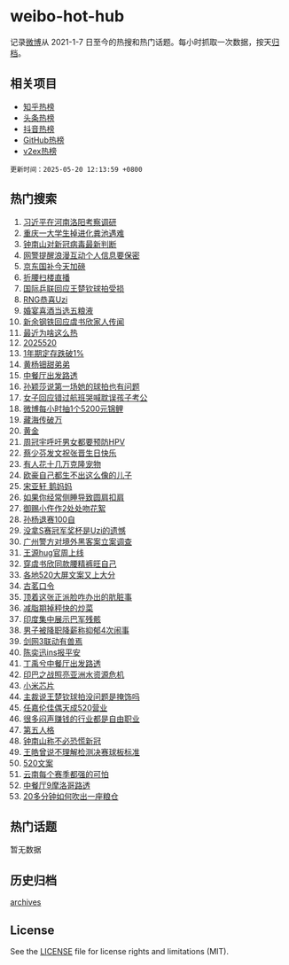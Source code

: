 # weibo-hot-hub

记录[微博](https://www.weibo.com)从 2021-1-7 日至今的热搜和热门话题。每小时抓取一次数据，按天[归档](archives)。

## 相关项目

- [知乎热榜](https://github.com/lonnyzhang423/zhihu-hot-hub)
- [头条热榜](https://github.com/lonnyzhang423/toutiao-hot-hub)
- [抖音热榜](https://github.com/lonnyzhang423/douyin-hot-hub)
- [GitHub热榜](https://github.com/lonnyzhang423/github-hot-hub)
- [v2ex热榜](https://github.com/lonnyzhang423/v2ex-hot-hub)


`更新时间：2025-05-20 12:13:59 +0800`

## 热门搜索

1. [习近平在河南洛阳考察调研](https://m.weibo.cn/search?containerid=100103type%3D1%26t%3D10%26q%3D%23%E4%B9%A0%E8%BF%91%E5%B9%B3%E5%9C%A8%E6%B2%B3%E5%8D%97%E6%B4%9B%E9%98%B3%E8%80%83%E5%AF%9F%E8%B0%83%E7%A0%94%23&stream_entry_id=51&isnewpage=1&extparam=seat%3D1%26q%3D%2523%25E4%25B9%25A0%25E8%25BF%2591%25E5%25B9%25B3%25E5%259C%25A8%25E6%25B2%25B3%25E5%258D%2597%25E6%25B4%259B%25E9%2598%25B3%25E8%2580%2583%25E5%25AF%259F%25E8%25B0%2583%25E7%25A0%2594%2523%26dgr%3D0%26c_type%3D51%26filter_type%3Drealtimehot%26pos%3D0%26cate%3D10103%26stream_entry_id%3D51%26display_time%3D1747714437%26pre_seqid%3D17477144376810153194427)
1. [重庆一大学生掉进化粪池遇难](https://m.weibo.cn/search?containerid=100103type%3D1%26t%3D10%26q%3D%23%E9%87%8D%E5%BA%86%E4%B8%80%E5%A4%A7%E5%AD%A6%E7%94%9F%E6%8E%89%E8%BF%9B%E5%8C%96%E7%B2%AA%E6%B1%A0%E9%81%87%E9%9A%BE%23&stream_entry_id=31&isnewpage=1&extparam=seat%3D1%26pos%3D0%26stream_entry_id%3D31%26flag%3D1%26realpos%3D1%26filter_type%3Drealtimehot%26q%3D%2523%25E9%2587%258D%25E5%25BA%2586%25E4%25B8%2580%25E5%25A4%25A7%25E5%25AD%25A6%25E7%2594%259F%25E6%258E%2589%25E8%25BF%259B%25E5%258C%2596%25E7%25B2%25AA%25E6%25B1%25A0%25E9%2581%2587%25E9%259A%25BE%2523%26c_type%3D31%26band_rank%3D1%26lcate%3D5001%26cate%3D5001%26dgr%3D0%26display_time%3D1747714437%26pre_seqid%3D17477144376810153194427)
1. [钟南山对新冠病毒最新判断](https://m.weibo.cn/search?containerid=100103type%3D1%26t%3D10%26q%3D%23%E9%92%9F%E5%8D%97%E5%B1%B1%E5%AF%B9%E6%96%B0%E5%86%A0%E7%97%85%E6%AF%92%E6%9C%80%E6%96%B0%E5%88%A4%E6%96%AD%23&stream_entry_id=31&isnewpage=1&extparam=seat%3D1%26pos%3D1%26stream_entry_id%3D31%26flag%3D1%26realpos%3D2%26filter_type%3Drealtimehot%26q%3D%2523%25E9%2592%259F%25E5%258D%2597%25E5%25B1%25B1%25E5%25AF%25B9%25E6%2596%25B0%25E5%2586%25A0%25E7%2597%2585%25E6%25AF%2592%25E6%259C%2580%25E6%2596%25B0%25E5%2588%25A4%25E6%2596%25AD%2523%26c_type%3D31%26band_rank%3D2%26lcate%3D5001%26cate%3D5001%26dgr%3D0%26display_time%3D1747714437%26pre_seqid%3D17477144376810153194427)
1. [网警提醒浪漫互动个人信息要保密](https://m.weibo.cn/search?containerid=100103type%3D1%26t%3D10%26q%3D%23%E7%BD%91%E8%AD%A6%E6%8F%90%E9%86%92%E6%B5%AA%E6%BC%AB%E4%BA%92%E5%8A%A8%E4%B8%AA%E4%BA%BA%E4%BF%A1%E6%81%AF%E8%A6%81%E4%BF%9D%E5%AF%86%23&stream_entry_id=31&isnewpage=1&extparam=seat%3D1%26pos%3D2%26stream_entry_id%3D31%26flag%3D1%26realpos%3D3%26filter_type%3Drealtimehot%26q%3D%2523%25E7%25BD%2591%25E8%25AD%25A6%25E6%258F%2590%25E9%2586%2592%25E6%25B5%25AA%25E6%25BC%25AB%25E4%25BA%2592%25E5%258A%25A8%25E4%25B8%25AA%25E4%25BA%25BA%25E4%25BF%25A1%25E6%2581%25AF%25E8%25A6%2581%25E4%25BF%259D%25E5%25AF%2586%2523%26c_type%3D31%26band_rank%3D3%26lcate%3D5001%26cate%3D5001%26dgr%3D0%26display_time%3D1747714437%26pre_seqid%3D17477144376810153194427)
1. [京东国补今天加磅](https://m.weibo.cn/search?containerid=100103type%3D1%26t%3D10%26q%3D%23%E4%BA%AC%E4%B8%9C%E5%9B%BD%E8%A1%A5%E4%BB%8A%E5%A4%A9%E5%8A%A0%E7%A3%85%23&stream_entry_id=31&isnewpage=1&extparam=seat%3D1%26topic_ad%3D1%26pos%3D3%26stream_entry_id%3D31%26adid%3D286681%26is_ad_pos%3D1%26filter_type%3Drealtimehot%26dgr%3D0%26c_type%3D31%26band_rank%3D4%26lcate%3D5001%26cate%3D5001%26q%3D%2523%25E4%25BA%25AC%25E4%25B8%259C%25E5%259B%25BD%25E8%25A1%25A5%25E4%25BB%258A%25E5%25A4%25A9%25E5%258A%25A0%25E7%25A3%2585%2523%26display_time%3D1747714437%26pre_seqid%3D17477144376810153194427)
1. [折腰扫楼直播](https://m.weibo.cn/search?containerid=100103type%3D1%26t%3D10%26q%3D%E6%8A%98%E8%85%B0%E6%89%AB%E6%A5%BC%E7%9B%B4%E6%92%AD&stream_entry_id=31&isnewpage=1&extparam=seat%3D1%26pos%3D4%26stream_entry_id%3D31%26flag%3D1%26realpos%3D4%26filter_type%3Drealtimehot%26q%3D%25E6%258A%2598%25E8%2585%25B0%25E6%2589%25AB%25E6%25A5%25BC%25E7%259B%25B4%25E6%2592%25AD%26c_type%3D31%26band_rank%3D4%26lcate%3D5001%26cate%3D5001%26dgr%3D0%26display_time%3D1747714437%26pre_seqid%3D17477144376810153194427)
1. [国际乒联回应王楚钦球拍受损](https://m.weibo.cn/search?containerid=100103type%3D1%26t%3D10%26q%3D%23%E5%9B%BD%E9%99%85%E4%B9%92%E8%81%94%E5%9B%9E%E5%BA%94%E7%8E%8B%E6%A5%9A%E9%92%A6%E7%90%83%E6%8B%8D%E5%8F%97%E6%8D%9F%23&stream_entry_id=31&isnewpage=1&extparam=seat%3D1%26pos%3D5%26stream_entry_id%3D31%26flag%3D2%26realpos%3D5%26filter_type%3Drealtimehot%26q%3D%2523%25E5%259B%25BD%25E9%2599%2585%25E4%25B9%2592%25E8%2581%2594%25E5%259B%259E%25E5%25BA%2594%25E7%258E%258B%25E6%25A5%259A%25E9%2592%25A6%25E7%2590%2583%25E6%258B%258D%25E5%258F%2597%25E6%258D%259F%2523%26c_type%3D31%26band_rank%3D5%26lcate%3D5001%26cate%3D5001%26dgr%3D0%26display_time%3D1747714437%26pre_seqid%3D17477144376810153194427)
1. [RNG恭喜Uzi](https://m.weibo.cn/search?containerid=100103type%3D1%26t%3D10%26q%3DRNG%E6%81%AD%E5%96%9CUzi&stream_entry_id=31&isnewpage=1&extparam=seat%3D1%26pos%3D6%26stream_entry_id%3D31%26flag%3D1%26realpos%3D6%26filter_type%3Drealtimehot%26q%3DRNG%25E6%2581%25AD%25E5%2596%259CUzi%26c_type%3D31%26band_rank%3D6%26lcate%3D5001%26cate%3D5001%26dgr%3D0%26display_time%3D1747714437%26pre_seqid%3D17477144376810153194427)
1. [婚宴喜酒当选五粮液](https://m.weibo.cn/search?containerid=100103type%3D1%26t%3D10%26q%3D%23%E5%A9%9A%E5%AE%B4%E5%96%9C%E9%85%92%E5%BD%93%E9%80%89%E4%BA%94%E7%B2%AE%E6%B6%B2%23&stream_entry_id=31&isnewpage=1&extparam=seat%3D1%26topic_ad%3D1%26pos%3D7%26stream_entry_id%3D31%26adid%3D286271%26is_ad_pos%3D1%26filter_type%3Drealtimehot%26dgr%3D0%26c_type%3D31%26band_rank%3D7%26lcate%3D5001%26cate%3D5001%26q%3D%2523%25E5%25A9%259A%25E5%25AE%25B4%25E5%2596%259C%25E9%2585%2592%25E5%25BD%2593%25E9%2580%2589%25E4%25BA%2594%25E7%25B2%25AE%25E6%25B6%25B2%2523%26display_time%3D1747714437%26pre_seqid%3D17477144376810153194427)
1. [新余钢铁回应虞书欣家人传闻](https://m.weibo.cn/search?containerid=100103type%3D1%26t%3D10%26q%3D%23%E6%96%B0%E4%BD%99%E9%92%A2%E9%93%81%E5%9B%9E%E5%BA%94%E8%99%9E%E4%B9%A6%E6%AC%A3%E5%AE%B6%E4%BA%BA%E4%BC%A0%E9%97%BB%23&stream_entry_id=31&isnewpage=1&extparam=seat%3D1%26pos%3D8%26stream_entry_id%3D31%26flag%3D0%26realpos%3D7%26filter_type%3Drealtimehot%26q%3D%2523%25E6%2596%25B0%25E4%25BD%2599%25E9%2592%25A2%25E9%2593%2581%25E5%259B%259E%25E5%25BA%2594%25E8%2599%259E%25E4%25B9%25A6%25E6%25AC%25A3%25E5%25AE%25B6%25E4%25BA%25BA%25E4%25BC%25A0%25E9%2597%25BB%2523%26c_type%3D31%26band_rank%3D7%26lcate%3D5001%26cate%3D5001%26dgr%3D0%26display_time%3D1747714437%26pre_seqid%3D17477144376810153194427)
1. [最近为啥这么热](https://m.weibo.cn/search?containerid=100103type%3D1%26t%3D10%26q%3D%23%E6%9C%80%E8%BF%91%E4%B8%BA%E5%95%A5%E8%BF%99%E4%B9%88%E7%83%AD%23&stream_entry_id=31&isnewpage=1&extparam=seat%3D1%26pos%3D9%26stream_entry_id%3D31%26flag%3D0%26realpos%3D8%26filter_type%3Drealtimehot%26q%3D%2523%25E6%259C%2580%25E8%25BF%2591%25E4%25B8%25BA%25E5%2595%25A5%25E8%25BF%2599%25E4%25B9%2588%25E7%2583%25AD%2523%26c_type%3D31%26band_rank%3D8%26lcate%3D5001%26cate%3D5001%26dgr%3D0%26display_time%3D1747714437%26pre_seqid%3D17477144376810153194427)
1. [2025520](https://m.weibo.cn/search?containerid=100103type%3D1%26t%3D10%26q%3D%232025520%23&stream_entry_id=31&isnewpage=1&extparam=seat%3D1%26pos%3D10%26stream_entry_id%3D31%26flag%3D0%26realpos%3D9%26filter_type%3Drealtimehot%26q%3D%25232025520%2523%26c_type%3D31%26band_rank%3D9%26lcate%3D5001%26cate%3D5001%26dgr%3D0%26display_time%3D1747714437%26pre_seqid%3D17477144376810153194427)
1. [1年期定存跌破1%](https://m.weibo.cn/search?containerid=100103type%3D1%26t%3D10%26q%3D%231%E5%B9%B4%E6%9C%9F%E5%AE%9A%E5%AD%98%E8%B7%8C%E7%A0%B41%25%23&stream_entry_id=31&isnewpage=1&extparam=seat%3D1%26pos%3D11%26stream_entry_id%3D31%26flag%3D1%26realpos%3D10%26filter_type%3Drealtimehot%26q%3D%25231%25E5%25B9%25B4%25E6%259C%259F%25E5%25AE%259A%25E5%25AD%2598%25E8%25B7%258C%25E7%25A0%25B41%2525%2523%26c_type%3D31%26band_rank%3D10%26lcate%3D5001%26cate%3D5001%26dgr%3D0%26display_time%3D1747714437%26pre_seqid%3D17477144376810153194427)
1. [黄杨钿甜弟弟](https://m.weibo.cn/search?containerid=100103type%3D1%26t%3D10%26q%3D%23%E9%BB%84%E6%9D%A8%E9%92%BF%E7%94%9C%E5%BC%9F%E5%BC%9F%23&stream_entry_id=31&isnewpage=1&extparam=seat%3D1%26pos%3D12%26stream_entry_id%3D31%26flag%3D2%26realpos%3D11%26filter_type%3Drealtimehot%26q%3D%2523%25E9%25BB%2584%25E6%259D%25A8%25E9%2592%25BF%25E7%2594%259C%25E5%25BC%259F%25E5%25BC%259F%2523%26c_type%3D31%26band_rank%3D11%26lcate%3D5001%26cate%3D5001%26dgr%3D0%26display_time%3D1747714437%26pre_seqid%3D17477144376810153194427)
1. [中餐厅出发路透](https://m.weibo.cn/search?containerid=100103type%3D1%26t%3D10%26q%3D%23%E4%B8%AD%E9%A4%90%E5%8E%85%E5%87%BA%E5%8F%91%E8%B7%AF%E9%80%8F%23&stream_entry_id=31&isnewpage=1&extparam=seat%3D1%26pos%3D13%26stream_entry_id%3D31%26flag%3D1%26realpos%3D12%26filter_type%3Drealtimehot%26q%3D%2523%25E4%25B8%25AD%25E9%25A4%2590%25E5%258E%2585%25E5%2587%25BA%25E5%258F%2591%25E8%25B7%25AF%25E9%2580%258F%2523%26c_type%3D31%26band_rank%3D12%26lcate%3D5001%26cate%3D5001%26dgr%3D0%26display_time%3D1747714437%26pre_seqid%3D17477144376810153194427)
1. [孙颖莎说第一场她的球拍也有问题](https://m.weibo.cn/search?containerid=100103type%3D1%26t%3D10%26q%3D%23%E5%AD%99%E9%A2%96%E8%8E%8E%E8%AF%B4%E7%AC%AC%E4%B8%80%E5%9C%BA%E5%A5%B9%E7%9A%84%E7%90%83%E6%8B%8D%E4%B9%9F%E6%9C%89%E9%97%AE%E9%A2%98%23&stream_entry_id=31&isnewpage=1&extparam=seat%3D1%26pos%3D14%26stream_entry_id%3D31%26flag%3D1%26realpos%3D13%26filter_type%3Drealtimehot%26q%3D%2523%25E5%25AD%2599%25E9%25A2%2596%25E8%258E%258E%25E8%25AF%25B4%25E7%25AC%25AC%25E4%25B8%2580%25E5%259C%25BA%25E5%25A5%25B9%25E7%259A%2584%25E7%2590%2583%25E6%258B%258D%25E4%25B9%259F%25E6%259C%2589%25E9%2597%25AE%25E9%25A2%2598%2523%26c_type%3D31%26band_rank%3D13%26lcate%3D5001%26cate%3D5001%26dgr%3D0%26display_time%3D1747714437%26pre_seqid%3D17477144376810153194427)
1. [女子回应错过航班哭喊耽误孩子考公](https://m.weibo.cn/search?containerid=100103type%3D1%26t%3D10%26q%3D%23%E5%A5%B3%E5%AD%90%E5%9B%9E%E5%BA%94%E9%94%99%E8%BF%87%E8%88%AA%E7%8F%AD%E5%93%AD%E5%96%8A%E8%80%BD%E8%AF%AF%E5%AD%A9%E5%AD%90%E8%80%83%E5%85%AC%23&stream_entry_id=31&isnewpage=1&extparam=seat%3D1%26pos%3D15%26stream_entry_id%3D31%26flag%3D1%26realpos%3D14%26filter_type%3Drealtimehot%26q%3D%2523%25E5%25A5%25B3%25E5%25AD%2590%25E5%259B%259E%25E5%25BA%2594%25E9%2594%2599%25E8%25BF%2587%25E8%2588%25AA%25E7%258F%25AD%25E5%2593%25AD%25E5%2596%258A%25E8%2580%25BD%25E8%25AF%25AF%25E5%25AD%25A9%25E5%25AD%2590%25E8%2580%2583%25E5%2585%25AC%2523%26c_type%3D31%26band_rank%3D14%26lcate%3D5001%26cate%3D5001%26dgr%3D0%26display_time%3D1747714437%26pre_seqid%3D17477144376810153194427)
1. [微博每小时抽1个5200元锦鲤](https://m.weibo.cn/search?containerid=100103type%3D1%26t%3D10%26q%3D%23%E5%BE%AE%E5%8D%9A%E6%AF%8F%E5%B0%8F%E6%97%B6%E6%8A%BD1%E4%B8%AA5200%E5%85%83%E9%94%A6%E9%B2%A4%23&stream_entry_id=31&isnewpage=1&extparam=seat%3D1%26pos%3D16%26stream_entry_id%3D31%26adid%3D286884%26q%3D%2523%25E5%25BE%25AE%25E5%258D%259A%25E6%25AF%258F%25E5%25B0%258F%25E6%2597%25B6%25E6%258A%25BD1%25E4%25B8%25AA5200%25E5%2585%2583%25E9%2594%25A6%25E9%25B2%25A4%2523%26realpos%3D15%26filter_type%3Drealtimehot%26dgr%3D0%26c_type%3D31%26band_rank%3D15%26lcate%3D5001%26cate%3D5001%26flag%3D1%26display_time%3D1747714437%26pre_seqid%3D17477144376810153194427)
1. [藏海传破万](https://m.weibo.cn/search?containerid=100103type%3D1%26t%3D10%26q%3D%23%E8%97%8F%E6%B5%B7%E4%BC%A0%E7%A0%B4%E4%B8%87%23&stream_entry_id=31&isnewpage=1&extparam=seat%3D1%26pos%3D17%26stream_entry_id%3D31%26flag%3D0%26realpos%3D16%26filter_type%3Drealtimehot%26q%3D%2523%25E8%2597%258F%25E6%25B5%25B7%25E4%25BC%25A0%25E7%25A0%25B4%25E4%25B8%2587%2523%26c_type%3D31%26band_rank%3D16%26lcate%3D5001%26cate%3D5001%26dgr%3D0%26display_time%3D1747714437%26pre_seqid%3D17477144376810153194427)
1. [黄金](https://m.weibo.cn/search?containerid=100103type%3D1%26t%3D10%26q%3D%E9%BB%84%E9%87%91&stream_entry_id=31&isnewpage=1&extparam=seat%3D1%26pos%3D18%26stream_entry_id%3D31%26flag%3D1%26realpos%3D17%26filter_type%3Drealtimehot%26q%3D%25E9%25BB%2584%25E9%2587%2591%26c_type%3D31%26band_rank%3D17%26lcate%3D5001%26cate%3D5001%26dgr%3D0%26display_time%3D1747714437%26pre_seqid%3D17477144376810153194427)
1. [周冠宇呼吁男女都要预防HPV](https://m.weibo.cn/search?containerid=100103type%3D1%26t%3D10%26q%3D%23%E5%91%A8%E5%86%A0%E5%AE%87%E5%91%BC%E5%90%81%E7%94%B7%E5%A5%B3%E9%83%BD%E8%A6%81%E9%A2%84%E9%98%B2HPV%23&stream_entry_id=31&isnewpage=1&extparam=seat%3D1%26pos%3D19%26stream_entry_id%3D31%26flag%3D1%26realpos%3D18%26filter_type%3Drealtimehot%26q%3D%2523%25E5%2591%25A8%25E5%2586%25A0%25E5%25AE%2587%25E5%2591%25BC%25E5%2590%2581%25E7%2594%25B7%25E5%25A5%25B3%25E9%2583%25BD%25E8%25A6%2581%25E9%25A2%2584%25E9%2598%25B2HPV%2523%26c_type%3D31%26band_rank%3D18%26lcate%3D5001%26cate%3D5001%26dgr%3D0%26display_time%3D1747714437%26pre_seqid%3D17477144376810153194427)
1. [蔡少芬发文祝张晋生日快乐](https://m.weibo.cn/search?containerid=100103type%3D1%26t%3D10%26q%3D%23%E8%94%A1%E5%B0%91%E8%8A%AC%E5%8F%91%E6%96%87%E7%A5%9D%E5%BC%A0%E6%99%8B%E7%94%9F%E6%97%A5%E5%BF%AB%E4%B9%90%23&stream_entry_id=31&isnewpage=1&extparam=seat%3D1%26pos%3D20%26stream_entry_id%3D31%26flag%3D1%26realpos%3D19%26filter_type%3Drealtimehot%26q%3D%2523%25E8%2594%25A1%25E5%25B0%2591%25E8%258A%25AC%25E5%258F%2591%25E6%2596%2587%25E7%25A5%259D%25E5%25BC%25A0%25E6%2599%258B%25E7%2594%259F%25E6%2597%25A5%25E5%25BF%25AB%25E4%25B9%2590%2523%26c_type%3D31%26band_rank%3D19%26lcate%3D5001%26cate%3D5001%26dgr%3D0%26display_time%3D1747714437%26pre_seqid%3D17477144376810153194427)
1. [有人花十几万克隆宠物](https://m.weibo.cn/search?containerid=100103type%3D1%26t%3D10%26q%3D%23%E6%9C%89%E4%BA%BA%E8%8A%B1%E5%8D%81%E5%87%A0%E4%B8%87%E5%85%8B%E9%9A%86%E5%AE%A0%E7%89%A9%23&stream_entry_id=31&isnewpage=1&extparam=seat%3D1%26pos%3D21%26stream_entry_id%3D31%26flag%3D1%26realpos%3D20%26filter_type%3Drealtimehot%26q%3D%2523%25E6%259C%2589%25E4%25BA%25BA%25E8%258A%25B1%25E5%258D%2581%25E5%2587%25A0%25E4%25B8%2587%25E5%2585%258B%25E9%259A%2586%25E5%25AE%25A0%25E7%2589%25A9%2523%26c_type%3D31%26band_rank%3D20%26lcate%3D5001%26cate%3D5001%26dgr%3D0%26display_time%3D1747714437%26pre_seqid%3D17477144376810153194427)
1. [欧豪自己都生不出这么像的儿子](https://m.weibo.cn/search?containerid=100103type%3D1%26t%3D10%26q%3D%E6%AC%A7%E8%B1%AA%E8%87%AA%E5%B7%B1%E9%83%BD%E7%94%9F%E4%B8%8D%E5%87%BA%E8%BF%99%E4%B9%88%E5%83%8F%E7%9A%84%E5%84%BF%E5%AD%90&stream_entry_id=31&isnewpage=1&extparam=seat%3D1%26pos%3D22%26stream_entry_id%3D31%26flag%3D1%26realpos%3D21%26filter_type%3Drealtimehot%26q%3D%25E6%25AC%25A7%25E8%25B1%25AA%25E8%2587%25AA%25E5%25B7%25B1%25E9%2583%25BD%25E7%2594%259F%25E4%25B8%258D%25E5%2587%25BA%25E8%25BF%2599%25E4%25B9%2588%25E5%2583%258F%25E7%259A%2584%25E5%2584%25BF%25E5%25AD%2590%26c_type%3D31%26band_rank%3D21%26lcate%3D5001%26cate%3D5001%26dgr%3D0%26display_time%3D1747714437%26pre_seqid%3D17477144376810153194427)
1. [宋亚轩 鹅妈妈](https://m.weibo.cn/search?containerid=100103type%3D1%26t%3D10%26q%3D%E5%AE%8B%E4%BA%9A%E8%BD%A9+%E9%B9%85%E5%A6%88%E5%A6%88&stream_entry_id=31&isnewpage=1&extparam=seat%3D1%26pos%3D23%26stream_entry_id%3D31%26flag%3D1%26realpos%3D22%26filter_type%3Drealtimehot%26q%3D%25E5%25AE%258B%25E4%25BA%259A%25E8%25BD%25A9%2520%25E9%25B9%2585%25E5%25A6%2588%25E5%25A6%2588%26c_type%3D31%26band_rank%3D22%26lcate%3D5001%26cate%3D5001%26dgr%3D0%26display_time%3D1747714437%26pre_seqid%3D17477144376810153194427)
1. [如果你经常侧睡导致圆肩扣肩](https://m.weibo.cn/search?containerid=100103type%3D1%26t%3D10%26q%3D%E5%A6%82%E6%9E%9C%E4%BD%A0%E7%BB%8F%E5%B8%B8%E4%BE%A7%E7%9D%A1%E5%AF%BC%E8%87%B4%E5%9C%86%E8%82%A9%E6%89%A3%E8%82%A9&stream_entry_id=31&isnewpage=1&extparam=seat%3D1%26pos%3D24%26stream_entry_id%3D31%26flag%3D2%26realpos%3D23%26filter_type%3Drealtimehot%26q%3D%25E5%25A6%2582%25E6%259E%259C%25E4%25BD%25A0%25E7%25BB%258F%25E5%25B8%25B8%25E4%25BE%25A7%25E7%259D%25A1%25E5%25AF%25BC%25E8%2587%25B4%25E5%259C%2586%25E8%2582%25A9%25E6%2589%25A3%25E8%2582%25A9%26c_type%3D31%26band_rank%3D23%26lcate%3D5001%26cate%3D5001%26dgr%3D0%26display_time%3D1747714437%26pre_seqid%3D17477144376810153194427)
1. [御赐小仵作2处处吻花絮](https://m.weibo.cn/search?containerid=100103type%3D1%26t%3D10%26q%3D%23%E5%BE%A1%E8%B5%90%E5%B0%8F%E4%BB%B5%E4%BD%9C2%E5%A4%84%E5%A4%84%E5%90%BB%E8%8A%B1%E7%B5%AE%23&stream_entry_id=31&isnewpage=1&extparam=seat%3D1%26pos%3D25%26stream_entry_id%3D31%26flag%3D1%26realpos%3D24%26filter_type%3Drealtimehot%26q%3D%2523%25E5%25BE%25A1%25E8%25B5%2590%25E5%25B0%258F%25E4%25BB%25B5%25E4%25BD%259C2%25E5%25A4%2584%25E5%25A4%2584%25E5%2590%25BB%25E8%258A%25B1%25E7%25B5%25AE%2523%26c_type%3D31%26band_rank%3D24%26lcate%3D5001%26cate%3D5001%26dgr%3D0%26display_time%3D1747714437%26pre_seqid%3D17477144376810153194427)
1. [孙杨退赛100自](https://m.weibo.cn/search?containerid=100103type%3D1%26t%3D10%26q%3D%23%E5%AD%99%E6%9D%A8%E9%80%80%E8%B5%9B100%E8%87%AA%23&stream_entry_id=31&isnewpage=1&extparam=seat%3D1%26pos%3D26%26stream_entry_id%3D31%26flag%3D0%26realpos%3D25%26filter_type%3Drealtimehot%26q%3D%2523%25E5%25AD%2599%25E6%259D%25A8%25E9%2580%2580%25E8%25B5%259B100%25E8%2587%25AA%2523%26c_type%3D31%26band_rank%3D25%26lcate%3D5001%26cate%3D5001%26dgr%3D0%26display_time%3D1747714437%26pre_seqid%3D17477144376810153194427)
1. [没拿S赛冠军奖杯是Uzi的遗憾](https://m.weibo.cn/search?containerid=100103type%3D1%26t%3D10%26q%3D%23%E6%B2%A1%E6%8B%BFS%E8%B5%9B%E5%86%A0%E5%86%9B%E5%A5%96%E6%9D%AF%E6%98%AFUzi%E7%9A%84%E9%81%97%E6%86%BE%23&stream_entry_id=31&isnewpage=1&extparam=seat%3D1%26pos%3D27%26stream_entry_id%3D31%26flag%3D1%26realpos%3D26%26filter_type%3Drealtimehot%26q%3D%2523%25E6%25B2%25A1%25E6%258B%25BFS%25E8%25B5%259B%25E5%2586%25A0%25E5%2586%259B%25E5%25A5%2596%25E6%259D%25AF%25E6%2598%25AFUzi%25E7%259A%2584%25E9%2581%2597%25E6%2586%25BE%2523%26c_type%3D31%26band_rank%3D26%26lcate%3D5001%26cate%3D5001%26dgr%3D0%26display_time%3D1747714437%26pre_seqid%3D17477144376810153194427)
1. [广州警方对境外黑客案立案调查](https://m.weibo.cn/search?containerid=100103type%3D1%26t%3D10%26q%3D%23%E5%B9%BF%E5%B7%9E%E8%AD%A6%E6%96%B9%E5%AF%B9%E5%A2%83%E5%A4%96%E9%BB%91%E5%AE%A2%E6%A1%88%E7%AB%8B%E6%A1%88%E8%B0%83%E6%9F%A5%23&stream_entry_id=31&isnewpage=1&extparam=seat%3D1%26pos%3D28%26stream_entry_id%3D31%26flag%3D0%26realpos%3D27%26filter_type%3Drealtimehot%26q%3D%2523%25E5%25B9%25BF%25E5%25B7%259E%25E8%25AD%25A6%25E6%2596%25B9%25E5%25AF%25B9%25E5%25A2%2583%25E5%25A4%2596%25E9%25BB%2591%25E5%25AE%25A2%25E6%25A1%2588%25E7%25AB%258B%25E6%25A1%2588%25E8%25B0%2583%25E6%259F%25A5%2523%26c_type%3D31%26band_rank%3D27%26lcate%3D5001%26cate%3D5001%26dgr%3D0%26display_time%3D1747714437%26pre_seqid%3D17477144376810153194427)
1. [王源hug官周上线](https://m.weibo.cn/search?containerid=100103type%3D1%26t%3D10%26q%3D%23%E7%8E%8B%E6%BA%90hug%E5%AE%98%E5%91%A8%E4%B8%8A%E7%BA%BF%23&stream_entry_id=31&isnewpage=1&extparam=seat%3D1%26pos%3D29%26stream_entry_id%3D31%26flag%3D1%26realpos%3D28%26filter_type%3Drealtimehot%26q%3D%2523%25E7%258E%258B%25E6%25BA%2590hug%25E5%25AE%2598%25E5%2591%25A8%25E4%25B8%258A%25E7%25BA%25BF%2523%26c_type%3D31%26band_rank%3D28%26lcate%3D5001%26cate%3D5001%26dgr%3D0%26display_time%3D1747714437%26pre_seqid%3D17477144376810153194427)
1. [穿虞书欣同款腰精裤旺自己](https://m.weibo.cn/search?containerid=100103type%3D1%26t%3D10%26q%3D%23%E7%A9%BF%E8%99%9E%E4%B9%A6%E6%AC%A3%E5%90%8C%E6%AC%BE%E8%85%B0%E7%B2%BE%E8%A3%A4%E6%97%BA%E8%87%AA%E5%B7%B1%23&stream_entry_id=31&isnewpage=1&extparam=seat%3D1%26pos%3D30%26stream_entry_id%3D31%26flag%3D1%26realpos%3D29%26filter_type%3Drealtimehot%26q%3D%2523%25E7%25A9%25BF%25E8%2599%259E%25E4%25B9%25A6%25E6%25AC%25A3%25E5%2590%258C%25E6%25AC%25BE%25E8%2585%25B0%25E7%25B2%25BE%25E8%25A3%25A4%25E6%2597%25BA%25E8%2587%25AA%25E5%25B7%25B1%2523%26c_type%3D31%26band_rank%3D29%26lcate%3D5001%26cate%3D5001%26dgr%3D0%26display_time%3D1747714437%26pre_seqid%3D17477144376810153194427)
1. [各地520大屏文案又上大分](https://m.weibo.cn/search?containerid=100103type%3D1%26t%3D10%26q%3D%E5%90%84%E5%9C%B0520%E5%A4%A7%E5%B1%8F%E6%96%87%E6%A1%88%E5%8F%88%E4%B8%8A%E5%A4%A7%E5%88%86&stream_entry_id=31&isnewpage=1&extparam=seat%3D1%26pos%3D31%26stream_entry_id%3D31%26flag%3D1%26realpos%3D30%26filter_type%3Drealtimehot%26q%3D%25E5%2590%2584%25E5%259C%25B0520%25E5%25A4%25A7%25E5%25B1%258F%25E6%2596%2587%25E6%25A1%2588%25E5%258F%2588%25E4%25B8%258A%25E5%25A4%25A7%25E5%2588%2586%26c_type%3D31%26band_rank%3D30%26lcate%3D5001%26cate%3D5001%26dgr%3D0%26display_time%3D1747714437%26pre_seqid%3D17477144376810153194427)
1. [古茗口令](https://m.weibo.cn/search?containerid=100103type%3D1%26t%3D10%26q%3D%E5%8F%A4%E8%8C%97%E5%8F%A3%E4%BB%A4&stream_entry_id=31&isnewpage=1&extparam=seat%3D1%26pos%3D32%26stream_entry_id%3D31%26flag%3D1%26realpos%3D31%26filter_type%3Drealtimehot%26q%3D%25E5%258F%25A4%25E8%258C%2597%25E5%258F%25A3%25E4%25BB%25A4%26c_type%3D31%26band_rank%3D31%26lcate%3D5001%26cate%3D5001%26dgr%3D0%26display_time%3D1747714437%26pre_seqid%3D17477144376810153194427)
1. [顶着这张正派脸咋办出的肮脏事](https://m.weibo.cn/search?containerid=100103type%3D1%26t%3D10%26q%3D%E9%A1%B6%E7%9D%80%E8%BF%99%E5%BC%A0%E6%AD%A3%E6%B4%BE%E8%84%B8%E5%92%8B%E5%8A%9E%E5%87%BA%E7%9A%84%E8%82%AE%E8%84%8F%E4%BA%8B&stream_entry_id=31&isnewpage=1&extparam=seat%3D1%26pos%3D33%26stream_entry_id%3D31%26flag%3D1%26realpos%3D32%26filter_type%3Drealtimehot%26q%3D%25E9%25A1%25B6%25E7%259D%2580%25E8%25BF%2599%25E5%25BC%25A0%25E6%25AD%25A3%25E6%25B4%25BE%25E8%2584%25B8%25E5%2592%258B%25E5%258A%259E%25E5%2587%25BA%25E7%259A%2584%25E8%2582%25AE%25E8%2584%258F%25E4%25BA%258B%26c_type%3D31%26band_rank%3D32%26lcate%3D5001%26cate%3D5001%26dgr%3D0%26display_time%3D1747714437%26pre_seqid%3D17477144376810153194427)
1. [减脂期掉秤快的炒菜](https://m.weibo.cn/search?containerid=100103type%3D1%26t%3D10%26q%3D%E5%87%8F%E8%84%82%E6%9C%9F%E6%8E%89%E7%A7%A4%E5%BF%AB%E7%9A%84%E7%82%92%E8%8F%9C&stream_entry_id=31&isnewpage=1&extparam=seat%3D1%26pos%3D34%26stream_entry_id%3D31%26flag%3D1%26realpos%3D33%26filter_type%3Drealtimehot%26q%3D%25E5%2587%258F%25E8%2584%2582%25E6%259C%259F%25E6%258E%2589%25E7%25A7%25A4%25E5%25BF%25AB%25E7%259A%2584%25E7%2582%2592%25E8%258F%259C%26c_type%3D31%26band_rank%3D33%26lcate%3D5001%26cate%3D5001%26dgr%3D0%26display_time%3D1747714437%26pre_seqid%3D17477144376810153194427)
1. [印度集中展示巴军残骸](https://m.weibo.cn/search?containerid=100103type%3D1%26t%3D10%26q%3D%E5%8D%B0%E5%BA%A6%E9%9B%86%E4%B8%AD%E5%B1%95%E7%A4%BA%E5%B7%B4%E5%86%9B%E6%AE%8B%E9%AA%B8&stream_entry_id=31&isnewpage=1&extparam=seat%3D1%26pos%3D35%26stream_entry_id%3D31%26flag%3D1%26realpos%3D34%26filter_type%3Drealtimehot%26q%3D%25E5%258D%25B0%25E5%25BA%25A6%25E9%259B%2586%25E4%25B8%25AD%25E5%25B1%2595%25E7%25A4%25BA%25E5%25B7%25B4%25E5%2586%259B%25E6%25AE%258B%25E9%25AA%25B8%26c_type%3D31%26band_rank%3D34%26lcate%3D5001%26cate%3D5001%26dgr%3D0%26display_time%3D1747714437%26pre_seqid%3D17477144376810153194427)
1. [男子被降职降薪称抑郁4次闹事](https://m.weibo.cn/search?containerid=100103type%3D1%26t%3D10%26q%3D%23%E7%94%B7%E5%AD%90%E8%A2%AB%E9%99%8D%E8%81%8C%E9%99%8D%E8%96%AA%E7%A7%B0%E6%8A%91%E9%83%814%E6%AC%A1%E9%97%B9%E4%BA%8B%23&stream_entry_id=31&isnewpage=1&extparam=seat%3D1%26pos%3D36%26stream_entry_id%3D31%26flag%3D1%26realpos%3D35%26filter_type%3Drealtimehot%26q%3D%2523%25E7%2594%25B7%25E5%25AD%2590%25E8%25A2%25AB%25E9%2599%258D%25E8%2581%258C%25E9%2599%258D%25E8%2596%25AA%25E7%25A7%25B0%25E6%258A%2591%25E9%2583%25814%25E6%25AC%25A1%25E9%2597%25B9%25E4%25BA%258B%2523%26c_type%3D31%26band_rank%3D35%26lcate%3D5001%26cate%3D5001%26dgr%3D0%26display_time%3D1747714437%26pre_seqid%3D17477144376810153194427)
1. [剑网3联动有兽焉](https://m.weibo.cn/search?containerid=100103type%3D1%26t%3D10%26q%3D%23%E5%89%91%E7%BD%913%E8%81%94%E5%8A%A8%E6%9C%89%E5%85%BD%E7%84%89%23&stream_entry_id=31&isnewpage=1&extparam=seat%3D1%26pos%3D37%26stream_entry_id%3D31%26flag%3D1%26realpos%3D36%26filter_type%3Drealtimehot%26q%3D%2523%25E5%2589%2591%25E7%25BD%25913%25E8%2581%2594%25E5%258A%25A8%25E6%259C%2589%25E5%2585%25BD%25E7%2584%2589%2523%26c_type%3D31%26band_rank%3D36%26lcate%3D5001%26cate%3D5001%26dgr%3D0%26display_time%3D1747714437%26pre_seqid%3D17477144376810153194427)
1. [陈奕迅ins报平安](https://m.weibo.cn/search?containerid=100103type%3D1%26t%3D10%26q%3D%23%E9%99%88%E5%A5%95%E8%BF%85ins%E6%8A%A5%E5%B9%B3%E5%AE%89%23&stream_entry_id=31&isnewpage=1&extparam=seat%3D1%26pos%3D38%26stream_entry_id%3D31%26flag%3D0%26realpos%3D37%26filter_type%3Drealtimehot%26q%3D%2523%25E9%2599%2588%25E5%25A5%2595%25E8%25BF%2585ins%25E6%258A%25A5%25E5%25B9%25B3%25E5%25AE%2589%2523%26c_type%3D31%26band_rank%3D37%26lcate%3D5001%26cate%3D5001%26dgr%3D0%26display_time%3D1747714437%26pre_seqid%3D17477144376810153194427)
1. [丁禹兮中餐厅出发路透](https://m.weibo.cn/search?containerid=100103type%3D1%26t%3D10%26q%3D%23%E4%B8%81%E7%A6%B9%E5%85%AE%E4%B8%AD%E9%A4%90%E5%8E%85%E5%87%BA%E5%8F%91%E8%B7%AF%E9%80%8F%23&stream_entry_id=31&isnewpage=1&extparam=seat%3D1%26pos%3D39%26stream_entry_id%3D31%26flag%3D1%26realpos%3D38%26filter_type%3Drealtimehot%26q%3D%2523%25E4%25B8%2581%25E7%25A6%25B9%25E5%2585%25AE%25E4%25B8%25AD%25E9%25A4%2590%25E5%258E%2585%25E5%2587%25BA%25E5%258F%2591%25E8%25B7%25AF%25E9%2580%258F%2523%26c_type%3D31%26band_rank%3D38%26lcate%3D5001%26cate%3D5001%26dgr%3D0%26display_time%3D1747714437%26pre_seqid%3D17477144376810153194427)
1. [印巴之战照亮亚洲水资源危机](https://m.weibo.cn/search?containerid=100103type%3D1%26t%3D10%26q%3D%E5%8D%B0%E5%B7%B4%E4%B9%8B%E6%88%98%E7%85%A7%E4%BA%AE%E4%BA%9A%E6%B4%B2%E6%B0%B4%E8%B5%84%E6%BA%90%E5%8D%B1%E6%9C%BA&stream_entry_id=31&isnewpage=1&extparam=seat%3D1%26pos%3D40%26stream_entry_id%3D31%26flag%3D1%26realpos%3D39%26filter_type%3Drealtimehot%26q%3D%25E5%258D%25B0%25E5%25B7%25B4%25E4%25B9%258B%25E6%2588%2598%25E7%2585%25A7%25E4%25BA%25AE%25E4%25BA%259A%25E6%25B4%25B2%25E6%25B0%25B4%25E8%25B5%2584%25E6%25BA%2590%25E5%258D%25B1%25E6%259C%25BA%26c_type%3D31%26band_rank%3D39%26lcate%3D5001%26cate%3D5001%26dgr%3D0%26display_time%3D1747714437%26pre_seqid%3D17477144376810153194427)
1. [小米芯片](https://m.weibo.cn/search?containerid=100103type%3D1%26t%3D10%26q%3D%E5%B0%8F%E7%B1%B3%E8%8A%AF%E7%89%87&stream_entry_id=31&isnewpage=1&extparam=seat%3D1%26pos%3D41%26stream_entry_id%3D31%26flag%3D1%26realpos%3D40%26filter_type%3Drealtimehot%26q%3D%25E5%25B0%258F%25E7%25B1%25B3%25E8%258A%25AF%25E7%2589%2587%26c_type%3D31%26band_rank%3D40%26lcate%3D5001%26cate%3D5001%26dgr%3D0%26display_time%3D1747714437%26pre_seqid%3D17477144376810153194427)
1. [主裁说王楚钦球拍没问题是掩饰吗](https://m.weibo.cn/search?containerid=100103type%3D1%26t%3D10%26q%3D%23%E4%B8%BB%E8%A3%81%E8%AF%B4%E7%8E%8B%E6%A5%9A%E9%92%A6%E7%90%83%E6%8B%8D%E6%B2%A1%E9%97%AE%E9%A2%98%E6%98%AF%E6%8E%A9%E9%A5%B0%E5%90%97%23&stream_entry_id=31&isnewpage=1&extparam=seat%3D1%26pos%3D42%26stream_entry_id%3D31%26flag%3D0%26realpos%3D41%26filter_type%3Drealtimehot%26q%3D%2523%25E4%25B8%25BB%25E8%25A3%2581%25E8%25AF%25B4%25E7%258E%258B%25E6%25A5%259A%25E9%2592%25A6%25E7%2590%2583%25E6%258B%258D%25E6%25B2%25A1%25E9%2597%25AE%25E9%25A2%2598%25E6%2598%25AF%25E6%258E%25A9%25E9%25A5%25B0%25E5%2590%2597%2523%26c_type%3D31%26band_rank%3D41%26lcate%3D5001%26cate%3D5001%26dgr%3D0%26display_time%3D1747714437%26pre_seqid%3D17477144376810153194427)
1. [任嘉伦佳偶天成520营业](https://m.weibo.cn/search?containerid=100103type%3D1%26t%3D10%26q%3D%23%E4%BB%BB%E5%98%89%E4%BC%A6%E4%BD%B3%E5%81%B6%E5%A4%A9%E6%88%90520%E8%90%A5%E4%B8%9A%23&stream_entry_id=31&isnewpage=1&extparam=seat%3D1%26pos%3D43%26stream_entry_id%3D31%26flag%3D1%26realpos%3D42%26filter_type%3Drealtimehot%26q%3D%2523%25E4%25BB%25BB%25E5%2598%2589%25E4%25BC%25A6%25E4%25BD%25B3%25E5%2581%25B6%25E5%25A4%25A9%25E6%2588%2590520%25E8%2590%25A5%25E4%25B8%259A%2523%26c_type%3D31%26band_rank%3D42%26lcate%3D5001%26cate%3D5001%26dgr%3D0%26display_time%3D1747714437%26pre_seqid%3D17477144376810153194427)
1. [很多闷声赚钱的行业都是自由职业](https://m.weibo.cn/search?containerid=100103type%3D1%26t%3D10%26q%3D%E5%BE%88%E5%A4%9A%E9%97%B7%E5%A3%B0%E8%B5%9A%E9%92%B1%E7%9A%84%E8%A1%8C%E4%B8%9A%E9%83%BD%E6%98%AF%E8%87%AA%E7%94%B1%E8%81%8C%E4%B8%9A&stream_entry_id=31&isnewpage=1&extparam=seat%3D1%26pos%3D44%26stream_entry_id%3D31%26flag%3D1%26realpos%3D43%26filter_type%3Drealtimehot%26q%3D%25E5%25BE%2588%25E5%25A4%259A%25E9%2597%25B7%25E5%25A3%25B0%25E8%25B5%259A%25E9%2592%25B1%25E7%259A%2584%25E8%25A1%258C%25E4%25B8%259A%25E9%2583%25BD%25E6%2598%25AF%25E8%2587%25AA%25E7%2594%25B1%25E8%2581%258C%25E4%25B8%259A%26c_type%3D31%26band_rank%3D43%26lcate%3D5001%26cate%3D5001%26dgr%3D0%26display_time%3D1747714437%26pre_seqid%3D17477144376810153194427)
1. [第五人格](https://m.weibo.cn/search?containerid=100103type%3D1%26t%3D10%26q%3D%E7%AC%AC%E4%BA%94%E4%BA%BA%E6%A0%BC&stream_entry_id=31&isnewpage=1&extparam=seat%3D1%26pos%3D45%26stream_entry_id%3D31%26flag%3D1%26realpos%3D44%26filter_type%3Drealtimehot%26q%3D%25E7%25AC%25AC%25E4%25BA%2594%25E4%25BA%25BA%25E6%25A0%25BC%26c_type%3D31%26band_rank%3D44%26lcate%3D5001%26cate%3D5001%26dgr%3D0%26display_time%3D1747714437%26pre_seqid%3D17477144376810153194427)
1. [钟南山称不必恐慌新冠](https://m.weibo.cn/search?containerid=100103type%3D1%26t%3D10%26q%3D%23%E9%92%9F%E5%8D%97%E5%B1%B1%E7%A7%B0%E4%B8%8D%E5%BF%85%E6%81%90%E6%85%8C%E6%96%B0%E5%86%A0%23&stream_entry_id=31&isnewpage=1&extparam=seat%3D1%26pos%3D46%26stream_entry_id%3D31%26flag%3D1%26realpos%3D45%26filter_type%3Drealtimehot%26q%3D%2523%25E9%2592%259F%25E5%258D%2597%25E5%25B1%25B1%25E7%25A7%25B0%25E4%25B8%258D%25E5%25BF%2585%25E6%2581%2590%25E6%2585%258C%25E6%2596%25B0%25E5%2586%25A0%2523%26c_type%3D31%26band_rank%3D45%26lcate%3D5001%26cate%3D5001%26dgr%3D0%26display_time%3D1747714437%26pre_seqid%3D17477144376810153194427)
1. [王皓曾说不理解检测决赛球板标准](https://m.weibo.cn/search?containerid=100103type%3D1%26t%3D10%26q%3D%23%E7%8E%8B%E7%9A%93%E6%9B%BE%E8%AF%B4%E4%B8%8D%E7%90%86%E8%A7%A3%E6%A3%80%E6%B5%8B%E5%86%B3%E8%B5%9B%E7%90%83%E6%9D%BF%E6%A0%87%E5%87%86%23&stream_entry_id=31&isnewpage=1&extparam=seat%3D1%26pos%3D47%26stream_entry_id%3D31%26flag%3D1%26realpos%3D46%26filter_type%3Drealtimehot%26q%3D%2523%25E7%258E%258B%25E7%259A%2593%25E6%259B%25BE%25E8%25AF%25B4%25E4%25B8%258D%25E7%2590%2586%25E8%25A7%25A3%25E6%25A3%2580%25E6%25B5%258B%25E5%2586%25B3%25E8%25B5%259B%25E7%2590%2583%25E6%259D%25BF%25E6%25A0%2587%25E5%2587%2586%2523%26c_type%3D31%26band_rank%3D46%26lcate%3D5001%26cate%3D5001%26dgr%3D0%26display_time%3D1747714437%26pre_seqid%3D17477144376810153194427)
1. [520文案](https://m.weibo.cn/search?containerid=100103type%3D1%26t%3D10%26q%3D520%E6%96%87%E6%A1%88&stream_entry_id=31&isnewpage=1&extparam=seat%3D1%26pos%3D48%26stream_entry_id%3D31%26flag%3D0%26realpos%3D47%26filter_type%3Drealtimehot%26q%3D520%25E6%2596%2587%25E6%25A1%2588%26c_type%3D31%26band_rank%3D47%26lcate%3D5001%26cate%3D5001%26dgr%3D0%26display_time%3D1747714437%26pre_seqid%3D17477144376810153194427)
1. [云南每个赛季都强的可怕](https://m.weibo.cn/search?containerid=100103type%3D1%26t%3D10%26q%3D%E4%BA%91%E5%8D%97%E6%AF%8F%E4%B8%AA%E8%B5%9B%E5%AD%A3%E9%83%BD%E5%BC%BA%E7%9A%84%E5%8F%AF%E6%80%95&stream_entry_id=31&isnewpage=1&extparam=seat%3D1%26pos%3D49%26stream_entry_id%3D31%26flag%3D1%26realpos%3D48%26filter_type%3Drealtimehot%26q%3D%25E4%25BA%2591%25E5%258D%2597%25E6%25AF%258F%25E4%25B8%25AA%25E8%25B5%259B%25E5%25AD%25A3%25E9%2583%25BD%25E5%25BC%25BA%25E7%259A%2584%25E5%258F%25AF%25E6%2580%2595%26c_type%3D31%26band_rank%3D48%26lcate%3D5001%26cate%3D5001%26dgr%3D0%26display_time%3D1747714437%26pre_seqid%3D17477144376810153194427)
1. [中餐厅9摩洛哥路透](https://m.weibo.cn/search?containerid=100103type%3D1%26t%3D10%26q%3D%E4%B8%AD%E9%A4%90%E5%8E%859%E6%91%A9%E6%B4%9B%E5%93%A5%E8%B7%AF%E9%80%8F&stream_entry_id=31&isnewpage=1&extparam=seat%3D1%26pos%3D50%26stream_entry_id%3D31%26flag%3D0%26realpos%3D49%26filter_type%3Drealtimehot%26q%3D%25E4%25B8%25AD%25E9%25A4%2590%25E5%258E%25859%25E6%2591%25A9%25E6%25B4%259B%25E5%2593%25A5%25E8%25B7%25AF%25E9%2580%258F%26c_type%3D31%26band_rank%3D49%26lcate%3D5001%26cate%3D5001%26dgr%3D0%26display_time%3D1747714437%26pre_seqid%3D17477144376810153194427)
1. [20多分钟如何吹出一座粮仓](https://m.weibo.cn/search?containerid=100103type%3D1%26t%3D10%26q%3D%2320%E5%A4%9A%E5%88%86%E9%92%9F%E5%A6%82%E4%BD%95%E5%90%B9%E5%87%BA%E4%B8%80%E5%BA%A7%E7%B2%AE%E4%BB%93%23&stream_entry_id=31&isnewpage=1&extparam=seat%3D1%26pos%3D51%26stream_entry_id%3D31%26flag%3D1%26realpos%3D50%26filter_type%3Drealtimehot%26q%3D%252320%25E5%25A4%259A%25E5%2588%2586%25E9%2592%259F%25E5%25A6%2582%25E4%25BD%2595%25E5%2590%25B9%25E5%2587%25BA%25E4%25B8%2580%25E5%25BA%25A7%25E7%25B2%25AE%25E4%25BB%2593%2523%26c_type%3D31%26band_rank%3D50%26lcate%3D5001%26cate%3D5001%26dgr%3D0%26display_time%3D1747714437%26pre_seqid%3D17477144376810153194427)

## 热门话题

暂无数据

## 历史归档

[archives](archives)

## License

See the [LICENSE](LICENSE) file for license rights and limitations (MIT).
